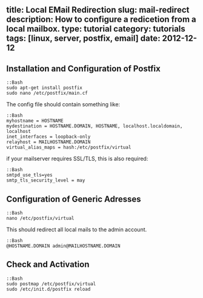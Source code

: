 title: Local EMail Redirection
slug: mail-redirect
description: How to configure a redicetion from a local mailbox.
type: tutorial
category: tutorials
tags: [linux, server, postfix, email]
date: 2012-12-12
---

## Installation and Configuration of Postfix

	::Bash
	sudo apt-get install postfix
	sudo nano /etc/postfix/main.cf

The config file should contain something like:

	::Bash
	myhostname = HOSTNAME
	mydestination = HOSTNAME.DOMAIN, HOSTNAME, localhost.localdomain, localhost
	inet_interfaces = loopback-only
	relayhost = MAILHOSTNAME.DOMAIN
	virtual_alias_maps = hash:/etc/postfix/virtual
	
if your mailserver requires SSL/TLS, this is also required:
	
	::Bash
	smtpd_use_tls=yes
	smtp_tls_security_level = may

## Configuration of Generic Adresses

	::Bash
	nano /etc/postfix/virtual

This should redirect all local mails to the admin account.

	::Bash
	@HOSTNAME.DOMAIN admin@MAILHOSTNAME.DOMAIN

## Check and Activation

	::Bash
	sudo postmap /etc/postfix/virtual
	sudo /etc/init.d/postfix reload
